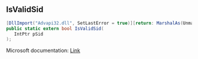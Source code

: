 ## IsValidSid

```csharp
[DllImport("Advapi32.dll", SetLastError = true)][return: MarshalAs(UnmanagedType.Bool)]
public static extern bool IsValidSid(
   IntPtr pSid
);
```

Microsoft documentation: [Link](https://docs.microsoft.com/en-us/windows/win32/api/securitybaseapi/nf-securitybaseapi-isvalidsid)
